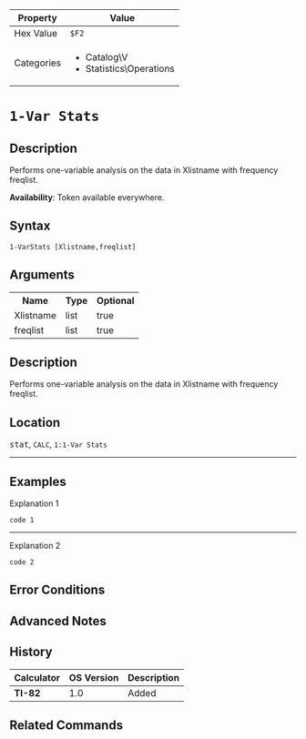| Property      | Value |
|---------------|-------|
| Hex Value     | `$F2`|
| Categories    | <ul><li>Catalog\V</li><li>Statistics\Operations</li></ul> |

# `1-Var Stats `

## Description
Performs one-variable analysis on the data in Xlistname with frequency freqlist.


<b>Availability</b>: Token available everywhere.

## Syntax
`1-VarStats [Xlistname,freqlist]`

## Arguments
<table>
<tr><th>Name</th><th>Type</th><th>Optional</th></tr>

<tr><td>Xlistname</td><td>list</td><td>true</td></tr>

<tr><td>freqlist</td><td>list</td><td>true</td></tr>

</table>

## Description
Performs one-variable analysis on the data in Xlistname with frequency freqlist.

## Location
<kbd>stat</kbd>, `CALC`, `1:1-Var Stats`
<hr>

## Examples

Explanation 1
```ti-basic
code 1
```
---
Explanation 2
```ti-basic
code 2
```

## Error Conditions


## Advanced Notes


## History
| Calculator | OS Version | Description |
|------------|------------|-------------|
| <b>TI-82</b> | 1.0 | Added

## Related Commands

    
